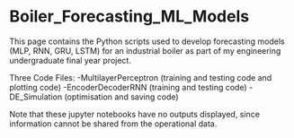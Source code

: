 # Boiler_Forecasting_ML_Models
This page contains the Python scripts used to develop forecasting models (MLP, RNN, GRU, LSTM) for an industrial boiler as part of my engineering undergraduate final year project.

Three Code Files:
  -MultilayerPerceptron (training and testing code and plotting code)
  -EncoderDecoderRNN (training and testing code)
  -DE_Simulation (optimisation and saving code)

Note that these jupyter notebooks have no outputs displayed, since information cannot be shared from the operational data.

